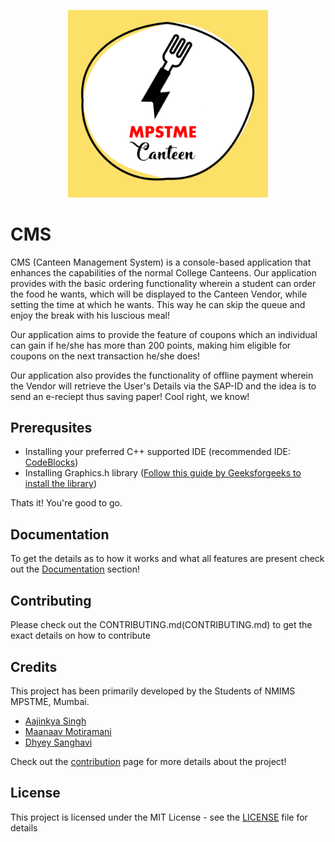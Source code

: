 <p align="center">
  <img src="CMS Logo.png" width="320" alt="CMS Logo" />
</p>

# CMS
CMS (Canteen Management System) is a console-based application that enhances the capabilities of the normal College Canteens.
Our application provides with the basic ordering functionality wherein a student can order the food he wants, which will be displayed to the Canteen Vendor, while setting the time at which he wants. This way he can skip the queue and enjoy the break with his luscious meal!

Our application aims to provide the feature of coupons which an individual can gain if he/she has more than 200 points, making him eligible for coupons on the next transaction he/she does!

Our application also provides the functionality of offline payment wherein the Vendor will retrieve the User's Details via the SAP-ID and the idea is to send an e-reciept thus saving paper! Cool right, we know!

## Prerequsites
- Installing your preferred C++ supported IDE (recommended IDE: [CodeBlocks](http://www.codeblocks.org/downloads))
- Installing Graphics.h library ([Follow this guide by Geeksforgeeks to install the library](https://www.geeksforgeeks.org/include-graphics-h-codeblocks/))

Thats it! You're good to go.

## Documentation
To get the details as to how it works and what all features are present check out the [Documentation](https://github.com/aajinkya1203/CMS/tree/master/Documentation) section!

## Contributing
Please check out the CONTRIBUTING.md(CONTRIBUTING.md) to get the exact details on how to contribute

## Credits
This project has been primarily developed by the Students of NMIMS MPSTME, Mumbai.
 - [Aajinkya Singh](https://github.com/aajinkya1203)
 - [Maanaav Motiramani](https://github.com/dryrockstar)
 - [Dhyey Sanghavi](https://github.com/dhyeysanghavi)

Check out the [contribution](https://github.com/aajinkya1203/CMS/graphs/contributors) page for more details about the project!

## License

This project is licensed under the MIT License - see the [LICENSE](LICENSE) file for details


